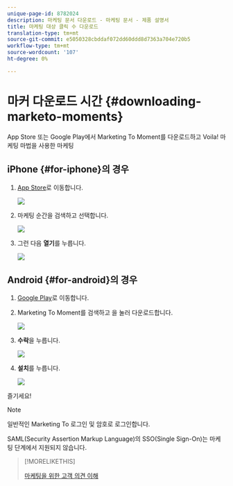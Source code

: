 ```yaml
---
unique-page-id: 8782024
description: 마케팅 문서 다운로드 - 마케팅 문서 - 제품 설명서
title: 마케팅 대상 클릭 수 다운로드
translation-type: tm+mt
source-git-commit: e5050328cbddaf072dd60ddd8d7363a704e720b5
workflow-type: tm+mt
source-wordcount: '107'
ht-degree: 0%

---
```



# 마커 다운로드 시간 {#downloading-marketo-moments}

App Store 또는 Google Play에서 Marketing To Moment를 다운로드하고 Voila! 마케팅 마법을 사용한 마케팅

## iPhone {#for-iphone}의 경우

1. [App Store](https://itunes.apple.com/us/genre/ios/id36?mt=8)로 이동합니다.

   ![](assets/image2015-7-15-14-3a52-3a13.png)

1. 마케팅 순간을 검색하고 선택합니다.

   ![](assets/image2015-7-7-17-3a19-3a7.png)

1. 그런 다음 **열기**&#x200B;를 누릅니다.

   ![](assets/image2015-7-7-17-3a20-3a51.png)

## Android {#for-android}의 경우

1. [Google Play](https://play.google.com/store?hl=en)로 이동합니다.

1. Marketing To Moment를 검색하고 을 눌러 다운로드합니다.

   ![](assets/image2015-7-14-9-3a6-3a34.png)

1. **수락**&#x200B;을 누릅니다.

   ![](assets/image2015-7-7-16-3a41-3a47.png)

1. **설치**&#x200B;를 누릅니다.

   ![](assets/image2015-7-7-16-3a43-3a21.png)

즐기세요!

>[!NOTE]
>
>일반적인 Marketing To 로그인 및 암호로 로그인합니다.
>
>SAML(Security Assertion Markup Language)의 SSO(Single Sign-On)는 마케팅 단계에서 지원되지 않습니다.

>[!MORELIKETHIS]
>
>[마케팅을 위한 고객 의견 이해](/help/marketo/product-docs/core-marketo-concepts/mobile-apps/marketo-moments/understanding-moments/understanding-marketo-moments.md)
